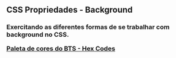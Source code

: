 <h2>CSS Propriedades - Background
  
  <h3>Exercitando as diferentes formas de se trabalhar com background no CSS.
    
[Paleta de cores do BTS - Hex Codes](https://www.color-hex.com/color-palettes/?keyword=BTS)
